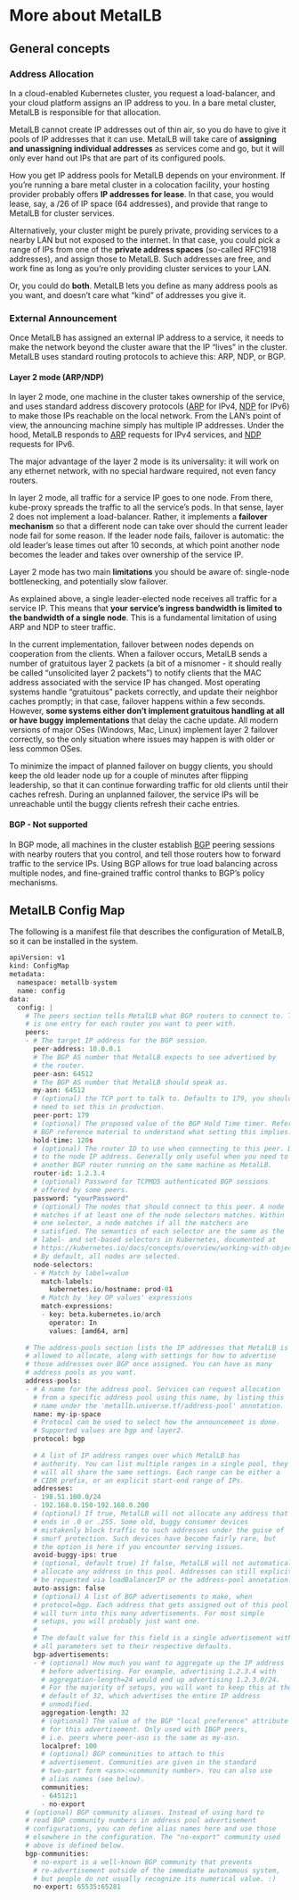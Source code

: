 # More about MetalLB

## General concepts

### Address Allocation

In a cloud-enabled Kubernetes cluster, you request a load-balancer, and your cloud platform assigns an IP address to you. In a bare metal cluster, MetalLB is responsible for that allocation.

MetalLB cannot create IP addresses out of thin air, so you do have to give it pools of IP addresses that it can use. MetalLB will take care of **assigning and unassigning individual addresses** as services come and go, but it will only ever hand out IPs that are part of its configured pools.

How you get IP address pools for MetalLB depends on your environment. If you’re running a bare metal cluster in a colocation facility, your hosting provider probably offers **IP addresses for lease**. In that case, you would lease, say, a /26 of IP space (64 addresses), and provide that range to MetalLB for cluster services.

Alternatively, your cluster might be purely private, providing services to a nearby LAN but not exposed to the internet. In that case, you could pick a range of IPs from one of the **private address spaces** (so-called RFC1918 addresses), and assign those to MetalLB. Such addresses are free, and work fine as long as you’re only providing cluster services to your LAN.

Or, you could do **both**. MetalLB lets you define as many address pools as you want, and doesn’t care what “kind” of addresses you give it.

### External Announcement

Once MetalLB has assigned an external IP address to a service, it needs to make the network beyond the cluster aware that the IP “lives” in the cluster. MetalLB uses standard routing protocols to achieve this: ARP, NDP, or BGP.

#### Layer 2 mode (ARP/NDP)

In layer 2 mode, one machine in the cluster takes ownership of the service, and uses standard address discovery protocols ([ARP](https://en.wikipedia.org/wiki/Address_Resolution_Protocol) for IPv4, [NDP](https://en.wikipedia.org/wiki/Neighbor_Discovery_Protocol) for IPv6) to make those IPs reachable on the local network. From the LAN’s point of view, the announcing machine simply has multiple IP addresses. Under the hood, MetalLB responds to [ARP](https://en.wikipedia.org/wiki/Address_Resolution_Protocol) requests for IPv4 services, and [NDP](https://en.wikipedia.org/wiki/Neighbor_Discovery_Protocol) requests for IPv6.

The major advantage of the layer 2 mode is its universality: it will work on any ethernet network, with no special hardware required, not even fancy routers.

In layer 2 mode, all traffic for a service IP goes to one node. From there, kube-proxy spreads the traffic to all the service’s pods. In that sense, layer 2 does not implement a load-balancer. Rather, it implements a **failover mechanism** so that a different node can take over should the current leader node fail for some reason. If the leader node fails, failover is automatic: the old leader’s lease times out after 10 seconds, at which point another node becomes the leader and takes over ownership of the service IP.

Layer 2 mode has two main **limitations** you should be aware of: single-node bottlenecking, and potentially slow failover.

As explained above, a single leader-elected node receives all traffic for a service IP. This means that **your service’s ingress bandwidth is limited to the bandwidth of a single node**. This is a fundamental limitation of using ARP and NDP to steer traffic.

In the current implementation, failover between nodes depends on cooperation from the clients. When a failover occurs, MetalLB sends a number of gratuitous layer 2 packets (a bit of a misnomer - it should really be called “unsolicited layer 2 packets”) to notify clients that the MAC address associated with the service IP has changed. Most operating systems handle “gratuitous” packets correctly, and update their neighbor caches promptly; in that case, failover happens within a few seconds. However, **some systems either don’t implement gratuitous handling at all or have buggy implementations** that delay the cache update. All modern versions of major OSes (Windows, Mac, Linux) implement layer 2 failover correctly, so the only situation where issues may happen is with older or less common OSes.

To minimize the impact of planned failover on buggy clients, you should keep the old leader node up for a couple of minutes after flipping leadership, so that it can continue forwarding traffic for old clients until their caches refresh. During an unplanned failover, the service IPs will be unreachable until the buggy clients refresh their cache entries.

#### BGP - Not supported

In BGP mode, all machines in the cluster establish [BGP](https://en.wikipedia.org/wiki/Border_Gateway_Protocol) peering sessions with nearby routers that you control, and tell those routers how to forward traffic to the service IPs. Using BGP allows for true load balancing across multiple nodes, and fine-grained traffic control thanks to BGP’s policy mechanisms.

## MetalLB Config Map

The following is a manifest file that describes the configuration of MetalLB, so it can be installed in the system.

```python
apiVersion: v1
kind: ConfigMap
metadata:
  namespace: metallb-system
  name: config
data:
  config: |
    # The peers section tells MetalLB what BGP routers to connect to. There
    # is one entry for each router you want to peer with.
    peers:
    - # The target IP address for the BGP session.
      peer-address: 10.0.0.1
      # The BGP AS number that MetalLB expects to see advertised by
      # the router.
      peer-asn: 64512
      # The BGP AS number that MetalLB should speak as.
      my-asn: 64512
      # (optional) the TCP port to talk to. Defaults to 179, you shouldn't
      # need to set this in production.
      peer-port: 179
      # (optional) The proposed value of the BGP Hold Time timer. Refer to
      # BGP reference material to understand what setting this implies.
      hold-time: 120s
      # (optional) The router ID to use when connecting to this peer. Defaults
      # to the node IP address. Generally only useful when you need to peer with
      # another BGP router running on the same machine as MetalLB.
      router-id: 1.2.3.4
      # (optional) Password for TCPMD5 authenticated BGP sessions
      # offered by some peers.
      password: "yourPassword"
      # (optional) The nodes that should connect to this peer. A node
      # matches if at least one of the node selectors matches. Within
      # one selector, a node matches if all the matchers are
      # satisfied. The semantics of each selector are the same as the
      # label- and set-based selectors in Kubernetes, documented at
      # https://kubernetes.io/docs/concepts/overview/working-with-objects/labels/.
      # By default, all nodes are selected.
      node-selectors:
      - # Match by label=value
        match-labels:
          kubernetes.io/hostname: prod-01
        # Match by 'key OP values' expressions
        match-expressions:
        - key: beta.kubernetes.io/arch
          operator: In
          values: [amd64, arm]
 
    # The address-pools section lists the IP addresses that MetalLB is
    # allowed to allocate, along with settings for how to advertise
    # those addresses over BGP once assigned. You can have as many
    # address pools as you want.
    address-pools:
    - # A name for the address pool. Services can request allocation
      # from a specific address pool using this name, by listing this
      # name under the 'metallb.universe.tf/address-pool' annotation.
      name: my-ip-space
      # Protocol can be used to select how the announcement is done.
      # Supported values are bgp and layer2.
      protocol: bgp
      
      # A list of IP address ranges over which MetalLB has
      # authority. You can list multiple ranges in a single pool, they
      # will all share the same settings. Each range can be either a
      # CIDR prefix, or an explicit start-end range of IPs.
      addresses:
      - 198.51.100.0/24
      - 192.168.0.150-192.168.0.200
      # (optional) If true, MetalLB will not allocate any address that
      # ends in .0 or .255. Some old, buggy consumer devices
      # mistakenly block traffic to such addresses under the guise of
      # smurf protection. Such devices have become fairly rare, but
      # the option is here if you encounter serving issues.
      avoid-buggy-ips: true
      # (optional, default true) If false, MetalLB will not automatically
      # allocate any address in this pool. Addresses can still explicitly
      # be requested via loadBalancerIP or the address-pool annotation.
      auto-assign: false
      # (optional) A list of BGP advertisements to make, when
      # protocol=bgp. Each address that gets assigned out of this pool
      # will turn into this many advertisements. For most simple
      # setups, you will probably just want one.
      #
      # The default value for this field is a single advertisement with
      # all parameters set to their respective defaults.
      bgp-advertisements:
      - # (optional) How much you want to aggregate up the IP address
        # before advertising. For example, advertising 1.2.3.4 with
        # aggregation-length=24 would end up advertising 1.2.3.0/24.
        # For the majority of setups, you will want to keep this at the
        # default of 32, which advertises the entire IP address
        # unmodified.
        aggregation-length: 32
        # (optional) The value of the BGP "local preference" attribute
        # for this advertisement. Only used with IBGP peers,
        # i.e. peers where peer-asn is the same as my-asn.
        localpref: 100
        # (optional) BGP communities to attach to this
        # advertisement. Communities are given in the standard
        # two-part form <asn>:<community number>. You can also use
        # alias names (see below).
        communities:
        - 64512:1
        - no-export
    # (optional) BGP community aliases. Instead of using hard to
    # read BGP community numbers in address pool advertisement
    # configurations, you can define alias names here and use those
    # elsewhere in the configuration. The "no-export" community used
    # above is defined below.
    bgp-communities:
      # no-export is a well-known BGP community that prevents
      # re-advertisement outside of the immediate autonomous system,
      # but people do not usually recognize its numerical value. :)
      no-export: 65535:65281

```

